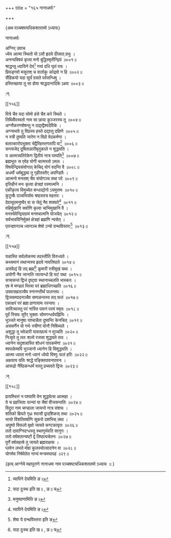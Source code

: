 +++
title = "१६५ नानाधर्माः"

+++

\{अथ पञ्चषष्त्यधिकशततमो ऽध्यायः\}

नानाधर्माः  
    
अग्निर् उवाच  
ध्येय आत्मा स्थितो यो ऽसौ हृदये दीपवत् प्रभुः ।  
अनन्यविषयं कृत्वा मनो बुद्धिस्मृतीन्द्रियं   ॥००१॥  
श्राद्धन्तु ध्यायिने देयं[^३] गव्यं दधि घृतं पयः   ।  
प्रियङ्गवो मसूराश् च वार्ताकुः कोद्रवो न हि ॥००२॥  
सैंहिकयो यदा सूर्यं ग्रसते पर्वसन्धिषु ।  
हस्तिच्छाया तु सा ज्ञेया श्राद्धदानादिके ऽक्ष्या   ॥००३॥  
    
:न्  
    
[^१]: सदा दुःस्थ इति ख॥ , छ॥ च  
    
[^२]: मनुष्याणामिति ङ॥  
    
[^३]: व्यापिने देयमिति ङ॥  

[[१५६]]
    
पित्रे चैव यदा सोमो हंसे चैव करे स्थिते ।  
तिथिर्वैवस्वतो नाम सा छाया कुञ्जरस्य तु ॥००४॥  
अग्नौकरणशेषन्तु न दद्याद्वैश्वदेविके ।  
अग्न्यभावे तु विप्रस्य हस्ते दद्यात्तु दक्षिणे ॥००५॥  
न स्त्री दुष्यति जारेण न विप्रो वेदकर्मणा ।  
बलात्कारोपभुक्ता चेद्वैरिहस्तगतापि वा[^१] ॥००६॥  
सन्त्यजेद् दूषितान्नारीमृतुकाले न शुद्ध्यति ।  
य आत्मत्र्यतिरेकेण द्वितीयं नात्र पश्यति[^२] ॥००७॥  
ब्रह्मभूतः स एवेह योगी चात्मरतो ऽमलः ।  
विषयेन्द्रियसंयोगात् केचिद् योगं वदन्ति वै ॥००८॥  
अधर्मो धर्मबुद्ध्या तु गृहीतस्तैर् अपण्डितैः   ।  
आत्मनो मनसश् चैव संयोगञ्च तथा परे ॥००९॥  
वृत्तिहीनं मनः कृत्वा क्षेत्रज्ञं परमात्मनि   ।  
एकीकृत्य विमुच्येत बन्धाद्योगो ऽयमुत्तमः ॥०१०॥  
कुटुम्बैः पञ्चभिर्यामः षष्ठस्तत्र महत्तरः   ।  
देवासुरमनुष्यैर् वा स जेतुं नैव शक्यते[^३] ॥०११॥  
वहिर्मुखानि सर्वाणि कृत्वा चाभिमुखानि वै ।  
मनस्येवेन्द्रियग्रामं मनश्चात्मनि योजयेत् ॥०१२॥  
सर्वभावविनिर्मुक्तं क्षेत्रज्ञं ब्रह्मणि न्यसेत् ।  
एतज्ज्ञानञ्च ध्यानञ्च शेषो ऽन्यो ग्रन्थविस्तरः[^४]   ॥०१३॥  
    
:न्  
    
[^१]: चौरहस्तगतापि वेति ख॥ , घ॥ , ञ च  
    
[^२]: द्वितीयं नानुपश्यतीति घ॥ , ट॥ च  
    
[^३]: स जेतुं न च शक्यत इति ग॥ , ङ॥ च  
    
[^४]: शेषा ये ग्रन्थविस्तरा इति ङ  

[[१५७]]
    
यन्नास्ति सर्वलोकस्य तदस्तीति विरुध्यते ।  
कथ्यमानं तथान्यस्य हृदये नावतिष्ठते ॥०१४॥  
असंवेद्यं हि तद् ब्रह्म[^१] कुमारी स्त्रीमुखं यथा   ।  
अयोगी नैव जानाति जात्यन्धो हि घटं यथा ॥०१५॥  
सत्र्यसन्तं द्विजं दृष्ट्वा स्थानाच्चलति भास्करः   ।  
एष मे मण्डलं भित्त्वा परं ब्रह्माधिगच्छति   ॥०१६॥  
उपवासव्रतञ्चैव स्नानन्तीर्थं फलन्तपः ।  
द्विजसम्पादनञ्चैव सम्पन्नन्तस्य तत् फलं ॥०१७॥  
एकाक्षरं परं ब्रह्म प्राणायामः परन्तपः   ।  
सावित्र्यास्तु परं नास्ति पावनं परमं स्मृतः   ॥०१८॥  
पूर्वं स्त्रियः सुरैर् भुक्ताः सोमगन्धर्ववह्निभिः   ।  
भुञ्जते मानुषाः पश्चान्नैता दुष्यन्ति केनचित्   ॥०१९॥  
असवर्णेन यो गर्भः स्त्रीणां योनौ निषिच्यते ।  
अशुद्धा तु भवेन्नारी यावत्छल्यं न मुञ्चति ॥०२०॥  
निःसृते तु ततः शल्ये रजसा शुद्ध्यते ततः ।  
ध्यानेन सदृशन्नास्ति शोधनं पापकर्मणां   ॥०२१॥  
श्वपाकेष्वपि भुञ्जानो ध्यानेन हि विशुद्ध्यति ।  
आत्मा ध्याता मनो ध्यानं ध्येयो विष्णुः फलं हरिः   ॥०२२॥  
अक्षयाय यतिः श्राद्धे पङ्क्तिपावनपावनः   ।  
आरूढो नैष्ठिकन्धर्मं यस्तु प्रच्यवते द्विजः   ॥०२३॥  
    
:न्  
    
[^१]: स्वसंवेद्यं हि तद् ब्रह्म इति ग॥ , ङ॥ च । सुसंवेद्यं हि तद् ब्रह्म  
इति ज॥ , ट॥ च । स्वयं वेद्यं हि तद् ब्रह्म इति घ॥ , ञ॥ च  

[[१५८]]
    
प्रायश्चित्तं न पश्यामि येन शुद्ध्येत्स आत्महा ।  
ये च प्रव्रजिताः पत्न्यां या चैषां वीजसन्ततिः   ॥०२४॥  
विदुरा नाम चण्डाला जायन्ते नात्र संशयः   ।  
शतिको म्रियते गृध्रः श्वासौ द्वादशिकस् तथा ॥०२५॥  
भासो विंशतिवर्षाणि सूकरो दशभिस् तथा ।  
अपुष्पो विफलो वृक्षो जायते कण्टकावृतः   ॥०२६॥  
ततो दावाग्निदग्धस्तु स्थाणुर्भवति सानुगः ।  
ततो वर्षशतान्यष्टौ द्वे तिष्ठत्यचेतनः ॥०२७॥  
पूर्णे वर्षसहस्रे तु जायते ब्रह्मराक्षसः ।  
प्लवेन लभते मोक्षं कुलस्योत्सादनेन वा ॥०२८॥  
योगमेव निषेवेतेत नान्यं मन्त्रमघापहं ॥२९॥  
    
\{इत्य् आग्नेये महापुराणे नानाधमा नाम पञ्चषष्ट्यधिकशततमो ऽध्यायः ॥  }
    